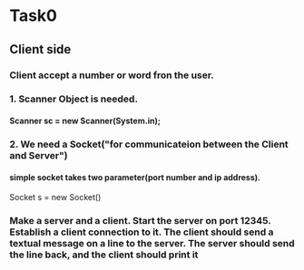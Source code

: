 # Task0
## Client side
### Client accept a number or word fron the user.
### 1. Scanner Object is needed.
#### Scanner sc = new Scanner(System.in);
### 2. We need a Socket("for communicateion between the Client and Server")
#### simple socket takes two parameter(port number and ip address).
Socket s = new Socket()

### Make a server and a client. Start the server on port 12345. Establish a client connection to it. The client should send a textual message on a line to the server. The server should send the line back, and the client should print it
